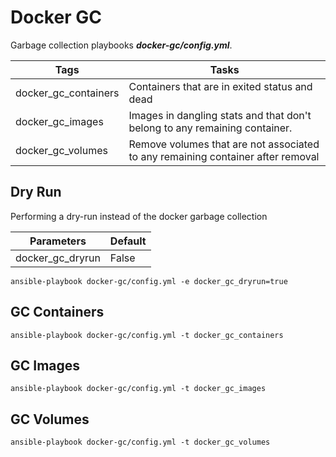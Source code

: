# Docker GC

Garbage collection playbooks **_docker-gc/config.yml_**.

|Tags                       | Tasks                                                                            |
|---------------------------|----------------------------------------------------------------------------------|
|docker_gc_containers       | Containers that are in exited status and dead                                    |
|docker_gc_images           | Images in dangling stats and that don't belong to any remaining container.       |  
|docker_gc_volumes          | Remove volumes that are not associated to any remaining container after removal  |     

## Dry Run

Performing a dry-run instead of the docker garbage collection

|Parameters                 | Default |
|---------------------------|---------| 
| docker_gc_dryrun          | False   |

```
ansible-playbook docker-gc/config.yml -e docker_gc_dryrun=true
```

## GC Containers

```
ansible-playbook docker-gc/config.yml -t docker_gc_containers
```

## GC Images

```
ansible-playbook docker-gc/config.yml -t docker_gc_images
```

## GC Volumes

```
ansible-playbook docker-gc/config.yml -t docker_gc_volumes
```
